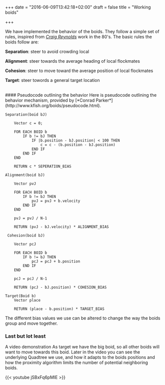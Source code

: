 +++
date = "2016-06-09T13:42:18+02:00"
draft = false
title = "Working boids"

+++

We have implemented the behavior of the boids. They follow a simple set of rules, inspired from 
[*Craig Reynolds*](http://www.red3d.com/cwr/boids/) work in the 80's. The basic rules the boids follow are:

**Separation**: steer to avoid crowding local 

**Alignment**: steer towards the average heading of local flockmates

**Cohesion**: steer to move toward the average position of local flockmates

**Target**: steer towords a general target location

<br>
#### Pseudocode outlining the behavior
Here is pseudocode outlining the behavior mechanism, 
provided by [*Conrad Parker*](http://www.kfish.org/boids/pseudocode.html).

```
Separation(boid bJ)

    Vector c = 0;

    FOR EACH BOID b
        IF b != bJ THEN
            IF |b.position - bJ.position| < 100 THEN
                c = c - (b.position - bJ.position)
            END IF
        END IF
    END

    RETURN c * SEPERATION_BIAS
```

```
Alignment(boid bJ)

    Vector pvJ

    FOR EACH BOID b
        IF b != bJ THEN
            pvJ = pvJ + b.velocity
        END IF
    END

    pvJ = pvJ / N-1

    RETURN (pvJ - bJ.velocity) * ALIGNMENT_BIAS

```

```
 Cohesion(boid bJ)

    Vector pcJ

    FOR EACH BOID b
        IF b != bJ THEN
            pcJ = pcJ + b.position
        END IF
    END

    pcJ = pcJ / N-1

    RETURN (pcJ - bJ.position) * COHESION_BIAS
``` 

```
Target(Boid b)
    Vector place

    RETURN (place - b.position) * TARGET_BIAS
```

The different bias values we use can be altered to change the way
the boids group and move together.

### Last but lot least
A video demonstration
As target we have the big boid, so all other boids will want to move
towards this boid. Later in the video you can see the underlying Quadtree
we use, and how it adapts to the boids positions and how the proximity
algorithm limits the number of potential neighboring boids.

{{< youtube jSBxFq6pMIE >}}
